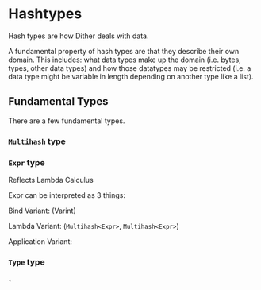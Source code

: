 # Hashtypes

Hash types are how Dither deals with data. 

A fundamental property of hash types are that they describe their own domain. This includes: what data types make up the domain (i.e. bytes, types, other data types) and how those datatypes may be restricted (i.e. a data type might be variable in length depending on another type like a list).

## Fundamental Types

There are a few fundamental types.

### `Multihash` type

### `Expr` type

Reflects Lambda Calculus



Expr can be interpreted as 3 things:

Bind Variant: (Varint)

Lambda Variant: (`Multihash<Expr>`, `Multihash<Expr>`)

Application Variant: 

### `Type` type

### `

